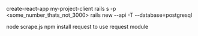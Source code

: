 create-react-app my-project-client
rails s -p <some_number_thats_not_3000>
rails new <my-project> --api -T --database=postgresql

node scrape.js
npm install request to use request module 